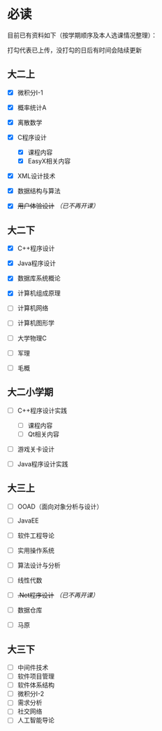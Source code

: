 # 必读

目前已有资料如下（按学期顺序及本人选课情况整理）：

打勾代表已上传，没打勾的日后有时间会陆续更新

## 大二上

- [x] 微积分I-1

- [x] 概率统计A

- [x] 离散数学

- [x] C程序设计
  - [x] 课程内容
  - [x] EasyX相关内容
- [x] XML设计技术

- [x] 数据结构与算法

- [x] ~~用户体验设计~~  *（已不再开课）*



## 大二下

- [x] C++程序设计

- [x] Java程序设计

- [x] 数据库系统概论

- [x] 计算机组成原理

- [ ] 计算机网络

- [ ] 计算机图形学

- [ ] 大学物理C

- [ ] 军理

- [ ] 毛概



## 大二小学期

- [ ] C++程序设计实践
  - [ ] 课程内容
  - [ ] Qt相关内容
- [ ] 游戏关卡设计
- [ ] Java程序设计实践



## 大三上

- [ ] OOAD（面向对象分析与设计）
- [ ] JavaEE
- [ ] 软件工程导论
- [ ] 实用操作系统
- [ ] 算法设计与分析
- [ ] 线性代数
- [ ] ~~.Net程序设计~~  *（已不再开课）*
- [ ] 数据仓库
- [ ] 马原



## 大三下

- [ ] 中间件技术
- [ ] 软件项目管理
- [ ] 软件体系结构
- [ ] 微积分I-2
- [ ] 需求分析
- [ ] 社交网络
- [ ] 人工智能导论
